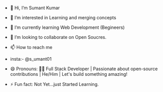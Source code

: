 - 👋 Hi, I’m Sumant Kumar
- 👀 I’m interested in Learning and merging concepts
- 🌱 I’m currently learning Web Development (Begineers)
- 💞️ I’m looking to collaborate on Open Soucres.
- 📫 How to reach me
- insta:- @s_umant01
- 😄 Pronouns: 👩‍💻 Full Stack Developer | Passionate about open-source contributions | He/Him | Let's build something amazing!

- ⚡ Fun fact: Not Yet...just Started Learning.

<!---
bugOpsX/bugOpsX is a ✨ special ✨ repository because its `README.md` (this file) appears on your GitHub profile.
You can click the Preview link to take a look at your changes.
--->
